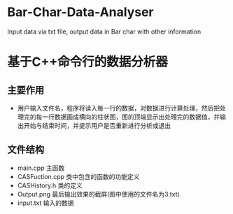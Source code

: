 # Bar-Char-Data-Analyser
Input data via txt file, output data in Bar char with other information 
# 基于C++命令行的数据分析器

## 主要作用
- 用户输入文件名，程序将读入每一行的数据，对数据进行计算处理，然后把处理完的每一行数据画成横向的柱状图，图的顶端显示出处理完的数据值，并输出开始与结束时间，并提示用户是否重新进行分析或退出

## 文件结构
- main.cpp
主函数
- CASFuction.cpp
类中包含的函数的功能定义
- CASHistory.h
类的定义
- Output.png
最后输出效果的截屏(图中使用的文件名为3.txt)
- input.txt
输入的数据
